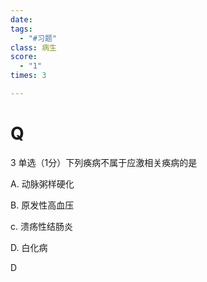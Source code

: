 ```yaml
---
date: 
tags:
  - "#习题"
class: 病生
score:
  - "1"
times: 3

---
```



# Q
3 单选（1分）下列痪病不属于应激相关痪病的是

  

A. 动脉粥样硬化

  

B. 原发性高血压

  

c. 溃疡性结肠炎

  

D. 白化病



D



